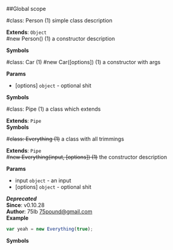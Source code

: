 ##Global scope
<a name="Person"></a>

#class: Person (1)
simple class description

**Extends**: `Object`  
<a name="Person"></a>
#new Person() (1)
a constructor description

**Symbols**  

<a name="Car"></a>

#class: Car (1)
<a name="Car"></a>
#new Car([options]) (1)
a constructor with args

**Params**

- [options] `object` - optional shit

**Symbols**  

<a name="Pipe"></a>

#class: Pipe (1)
a class which extends

**Extends**: `Pipe`  
**Symbols**  

<a name="Everything"></a>

#~~class: Everything (1)~~
a class with all trimmings

**Extends**: `Pipe`  
<a name="Everything"></a>
#~~new Everything(input, [options]) (1)~~
the constructor description

**Params**

- input `object` - an input
- [options] `object` - optional shit

***Deprecated***  
**Since**: v0.10.28  
**Author**: 75lb <75pound@gmail.com>  
**Example**  
```js
var yeah = new Everything(true);
```
**Symbols**  

